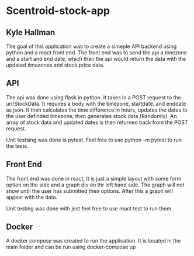 # Scentroid-stock-app
## Kyle Hallman


The goal of this application was to create a simeple API backend using python and a react front end. The front end was to send the api 
a timezone and a start and end date, which then the api would return the data with the updated timezones and stock price data.


## API
The api was done using flask in python. It takes in a POST request to the url/StockData. It requires a body
with the timezone, startdate, and enddate as json. It then calculates the time difference in hours, updates the dates
to the user definded timezone, then generates stock data (Randomly). An array of stock data and updated dates is then
returned back from the POST request.

Unit testsing was done is pytest. Feel free to use python -m pytest to run the tests.


## Front End
The front end was done in react, It is just a simple layout with some form option on the side
and a graph div on thr left hand side. The graph will not show until the user has submitted their 
options. After this a graph will appear with the data.

Unit testing was done with jest feel free to use react test to run them.

## Docker
A docker compose was created to run the application. It is located in the main folder and can be run using docker-compose up
